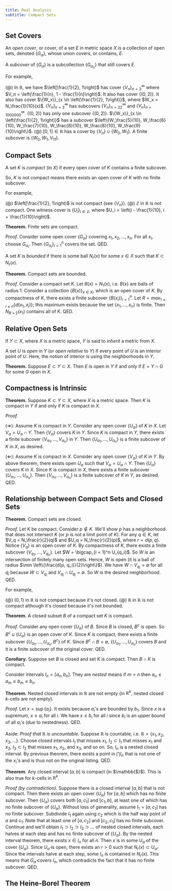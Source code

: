 ```yaml
---
title: Real Analysis
subtitle: Compact Sets
---
```


## Set Covers

An _open cover_, or cover, of a set $E$ in metric space $X$ is a collection of open sets, denoted $\{G_\alpha\}$, whose union covers, or contains, $E$.

A _subcover_ of $\{G_\alpha\}$ is a subcollection $\{G_{\alpha_\gamma}\}$ that still covers $E$.

For example,

(@) In $\mathbb{R}$, we have $\left[\frac{1}{2}, 1\right)$ has cover $\{V_n\}_{n = 3}^{\infty}$ where $V_n = \left(\frac{1}{n}, 1 - \frac{1}{n}\right)$. It also has cover $\{(0, 2)\}$. It also has cover $\{W_x\}_{x \in \left(\frac{1}{2}, 1\right)}$, where $W_x = N_\frac{1}{10}(x)$. $\{V_n\}_{n = 3}^{\infty}$ has subcovers $\{V_n\}_{n = 22}^{\infty}$ and $\{V_n\}_{n = 1000000}^{\infty}$. $\{(0, 2)\}$ has only one subcover $\{(0, 2)\}$. $\{W_x\}_{x \in \left(\frac{1}{2}, 1\right)}$ has a subcover $\left\{W_\frac{5}{10}, W_\frac{6}{10}, W_\frac{7}{10}, W_\frac{8}{10}, W_\frac{8}{10}, W_\frac{9}{10}\right\}$.
(@) $[0, 1] \in \mathbb{R}$ has a cover by $\{V_n\} \cup \{W_0, W_1\}$. A finite subcover is $\{W_0, W_1, V_{11}\}$.

## Compact Sets

A set $K$ is _compact_ (in $X$) if every open cover of $K$ contains a finite subcover.

So, $K$ is not compact means there exists an open cover of $K$ with no finite subcover.

For example,

(@) $\left[\frac{1}{2}, 1\right)$ is not compact (see $\{V_n\}$).
(@) $\mathbb{Z}$ in $\mathbb{R}$ is not compact. One witness cover is $\{U_i\}_{i \in \mathbb{Z}}$, where $U_i = \left(i - \frac{1}{10}, i + \frac{1}{10}\right)$.

__Theorem.__ Finite sets are compact.

_Proof._ Consider some open cover $\{G_\alpha\}$ covering $x_1, x_2, \dots, x_n$. For all $x_i$, choose $G_{\alpha_i}$. Then $\{G_{\alpha_i}\}_{i = 1}^n$ covers the set. QED.

A set $K$ is _bounded_ if there is some ball $N_r(x)$ for some $x \in X$ such that $K \subset N_r(x)$.

__Theorem.__ Compact sets are bounded.

_Proof._ Consider a compact set $K$. Let $B(x) = N_1(x)$, i.e. $B(x)$ are balls of radius $1$. Consider a collection $\{B(x)\}_{x \in K}$, which is an open cover of $K$. By compactness of $K$, there exists a finite subcover $\{B(x_i)\}_{i = 1}^n$. Let $R = max_{1 \leq i \leq n}\{d(x_1, x_i)\}$; this maximum exists because the set $\{x_1, \dots, x_n\}$ is finite. Then $N_{R + 2}(x_1)$ contains all of $K$. QED.

## Relative Open Sets

If $Y \subset X$, where $X$ is a metric space, $Y$ is said to _inherit_ a metric from $X$.

A set $U$ is _open_ in $Y$ (or _open relative_ to $Y$) if every point of $U$ is an interior point of $U$. Here, the notion of interior is using the neighborhoods in $Y$.

__Theorem.__ Suppose $E \subset Y \subset X$. Then $E$ is open in $Y$ if and only if $E = Y \cap G$ for some $G$ open in $X$.

## Compactness is Intrinsic

__Theorem.__ Suppose $K \subset Y \subset X$, where $X$ is a metric space. Then $K$ is compact in $Y$ if and only if $K$ is compact in $X$.

 _Proof._

 ($\Rightarrow$): Assume $K$ is compact in $Y$. Consider any open cover $\{U_\alpha\}$ of $K$ in $X$. Let $V_\alpha = U_\alpha \cap Y$. Then $\{V_\alpha\}$ covers $K$ in $Y$. Since $K$ is compact in $Y$, there exists a finite subcover $\{V_{\alpha_1}, \dots, V_{\alpha_n}\}$ in $Y$. Then $\{U_{\alpha_1}, \dots, U_{\alpha_n}\}$ is a finite subcover of $K$ in $X$, as desired.

 ($\Leftarrow$): Assume $K$ is compact in $X$. Consider any open cover $\{V_\alpha\}$ of $K$ in $Y$. By above theorem, there exists open $U_\alpha$ such that $V_\alpha = U_\alpha \cap Y$. Then $\{U_\alpha\}$ covers $K$ in $X$. Since $K$ is compact in $X$, there exists a finite subcover $\{U_{\alpha_1}, \dots, U_{\alpha_n}\}$. Then $\{V_{\alpha_1}, \dots, V_{\alpha_n}\}$ is a finite subcover of $K$ in $Y$, as desired. QED.

## Relationship between Compact Sets and Closed Sets

__Theorem.__ Compact sets are closed.

_Proof._ Let $K$ be compact. Consider $p \notin K$. We'll show $p$ has a neighborhood that does not intersect $K$ (or $p$ is not a limit point of $K$). For any $q \in K$, let $V_q = N_\frac{r}{2}(q)$ and $U_q = N_\frac{r}{2}(p)$, where $r = d(p, q)$. Notice $\{V_q\}$ is an open cover of $K$. By compactness of $K$, there exists a finite subcover $\{V_{q_1}, \dots, V_{q_n}\}$. Let $W = \bigcap_{i = 1}^n U_{q_i}$. So $W$ is an intersection of finitely many open sets. Hence, $W$ is open (it is a ball of radius $\min \left\{\frac{d(p, q_i)}{2}\right\}$). We have $W \cap V_{q_i} = \emptyset$ for all $q_i$ because $W \subset V_{q_i}$ and $V_{q_i} \cap U_{q_i} = \emptyset$. So $W$ is the desired neighborhood. QED.

For example,

(@) $(0, 1)$ in $\mathbb{R}$ is not compact because it's not closed.
(@) $\mathbb{R}$ in $\mathbb{R}$ is not compact although it's closed because it's not bounded.

__Theorem.__ A closed subset $B$ of a compact set $K$ is compact.

_Proof._ Consider any open cover $\{U_\alpha\}$ of $B$. Since $B$ is closed, $B^c$ is open. So $B^c \cup \{U_\alpha\}$ is an open cover of $K$. Since $K$ is compact, there exists a finite subcover $\{U_{\alpha_1}, \dots, U_{\alpha_n}, B^c\}$ of $K$. Since $B^c \cap B = \emptyset$, $\{U_{\alpha_1}, \dots, U_{\alpha_n}\}$ covers $B$ and it is a finite subcover of the original cover. QED.

__Corollary.__ Suppose set $B$ is closed and set $K$ is compact. Then $B \cap K$ is compact.

Consider intervals $I_n = [a_n, b_n]$. They are _nested_ means if $m > n$ then $a_n \leq a_m \leq b_m \leq b_n$.

__Theorem.__ Nested closed intervals in $\mathbb{R}$ are not empty (in $\mathbb{R}^k$, nested closed $k$-cells are not empty).

 _Proof._ Let $x = \sup\{a_i\}$. It exists because $a_i$'s are bounded by $b_1$. Since $x$ is a supremum, $x \geq a_i$ for all $i$. We have $x \leq b_i$ for all $i$ since $b_i$ is an upper bound of all $a_i$'s (due to nestedness). QED.

 Aside: _Proof that $\mathbb{R}$ is uncountable._ Suppose $\mathbb{R}$ is countable, i.e. $\mathbb{R} = \{x_1, x_2, x_3, \dots\}$. Choose closed intervals $I_1$ that misses $x_1$, $I_2 \subset I_1$ that misses $x_1$ and $x_2$, $I_3 \subset I_2$ that misses $x_1$, $x_2$, and $x_3$, and so on. So, $I_n$ is a nested closed interval. By previous theorem, there exists a point in $\bigcap I_n$ that is not one of the $x_i$'s and is thus not on the original listing. QED.

__Theorem.__ Any closed interval $[a, b]$ is compact (in $\mathbb{$}$). This is also true for $k$-cells in $\mathbb{R}^k$.

_Proof (by contradiction)._ Suppose there is a closed interval $[a, b]$ that is not compact. Then there exists an open cover $\{U_\alpha\}$ for $[a, b]$ which has no finite subcover. Then $\{U_\alpha\}$ covers both $[a, c_1]$ and $[c_1, b]$, at least one of which has no finite subcover of $\{U_\alpha\}$. Without loss of generality, assume $I_1 = [a, c_1]$ has no finite subcover. Subdivide $I_1$ again using $c_2$ which is the half way point of $a$ and $c_1$. Note that at least one of $[a, c_2]$ and $[c_2, c_1]$ has no finite subcover. Continue and we'll obtain $I_1 \supset I_2 \supset I_3 \supset \dots$ of nested closed intervals, each halves at each step and has no finite subcover of $\{U_\alpha\}$. By the nested interval theorem, there exists $x \in I_n$ for all $n$. Then $x$ is in some $U_\widehat{\alpha}$ of the cover $\{U_\alpha\}$. Since $U_\widehat{\alpha}$ is open, there exists an $r > 0$ such that $N_r(x) \subset U_\widehat{\alpha}$. Since the intervals halve at each step, some $I_n$ is contained in $N_r(x)$. This means that $G_\widehat{\alpha}$ covers $I_n$, which contradicts the fact that it has no finite subcover. QED.

## The Heine-Borel Theorem
